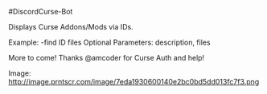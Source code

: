 #DiscordCurse-Bot

Displays Curse Addons/Mods via IDs. 

Example: -find ID files
Optional Parameters: description, files

More to come!
Thanks @amcoder for Curse Auth and help!

Image: http://image.prntscr.com/image/7eda1930600140e2bc0bd5dd013fc7f3.png
